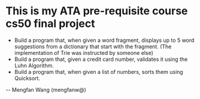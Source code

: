 # This is my ATA pre-requisite course cs50 final project
* Build a program that, when given a word fragment, displays up to 5 word suggestions from a dictionary that start with the fragment. (The implementation of Trie was instructed by someone else)
* Build a program that, given a credit card number, validates it using the Luhn Algorithm.
* Build a program that, when given a list of numbers, sorts them using Quicksort.

-- Mengfan Wang (mengfanw@)

